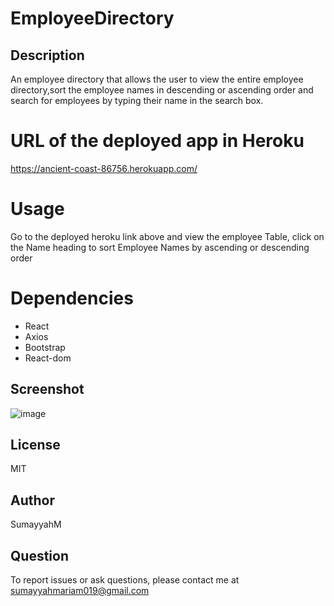 # EmployeeDirectory

## Description
An employee directory that allows the user to view the entire employee directory,sort the employee names in descending or ascending order and search for employees by typing their name in the search box.

# URL of the deployed app in Heroku
https://ancient-coast-86756.herokuapp.com/

# Usage
Go to the deployed heroku link above and view the employee Table, click on the Name heading to sort Employee Names by ascending or descending order

# Dependencies
* React
* Axios
* Bootstrap
* React-dom

## Screenshot
![image](https://user-images.githubusercontent.com/66535567/99759129-15061000-2ab8-11eb-9d4a-10a76b50f8bc.png)

## License
MIT

## Author
SumayyahM

## Question
To report issues or ask questions, please contact me at sumayyahmariam019@gmail.com


